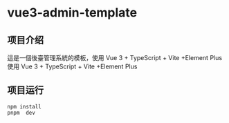 # vue3-admin-template

## 项目介绍

這是一個後臺管理系統的模板，使用 Vue 3 + TypeScript + Vite +Element Plus
使用 Vue 3 + TypeScript + Vite +Element Plus

## 项目运行

```
npm install
pnpm  dev
```

